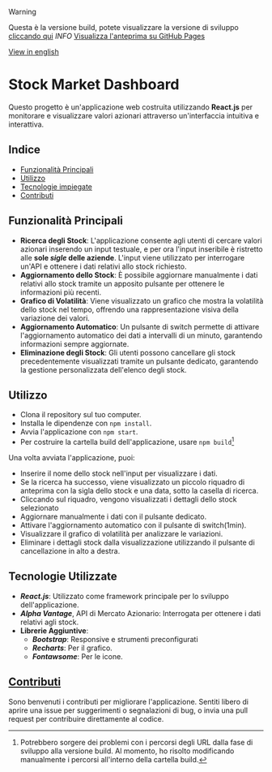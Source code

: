 > [!WARNING]
> Questa è la versione build, potete visualizzare la versione di sviluppo [cliccando qui](https://github.com/MikeBonWebDev/nasdaq-react)
> _INFO_
> [Visualizza l'anteprima su GitHub Pages](https://mikebonwebdev.github.io/nasdaq-react-ghpages)

[View in english](./README.md)
# Stock Market Dashboard

Questo progetto è un'applicazione web costruita utilizzando **React.js** per monitorare e visualizzare valori azionari attraverso un'interfaccia intuitiva e interattiva.

## Indice

- [Funzionalità Principali](LEGGIMI.md#funzionalità-principali)
- [Utilizzo](LEGGIMI.md#utilizzo)
- [Tecnologie impiegate](LEGGIMI.md#tecnologie-utilizzate)
- [Contributi](LEGGIMI.md#contributi)

## Funzionalità Principali


- **Ricerca degli Stock**: L'applicazione consente agli utenti di cercare valori azionari inserendo un input testuale, e per ora l'input inseribile è ristretto alle **sole _sigle_ delle aziende**. L'input viene utilizzato per interrogare un'API e ottenere i dati relativi allo stock richiesto.
- **Aggiornamento dello Stock**: È possibile aggiornare manualmente i dati relativi allo stock tramite un apposito pulsante per ottenere le informazioni più recenti.
- **Grafico di Volatilità**: Viene visualizzato un grafico che mostra la volatilità dello stock nel tempo, offrendo una rappresentazione visiva della variazione dei valori.
- **Aggiornamento Automatico**: Un pulsante di switch permette di attivare l'aggiornamento automatico dei dati a intervalli di un minuto, garantendo informazioni sempre aggiornate.
- **Eliminazione degli Stock**: Gli utenti possono cancellare gli stock precedentemente visualizzati tramite un pulsante dedicato, garantendo la gestione personalizzata dell'elenco degli stock.

## Utilizzo

- Clona il repository sul tuo computer.
- Installa le dipendenze con `npm install`.
- Avvia l'applicazione con `npm start`.
- Per costruire la cartella build dell'applicazione, usare `npm build`[^1]


Una volta avviata l'applicazione, puoi:

- Inserire il nome dello stock nell'input per visualizzare i dati.
- Se la ricerca ha successo, viene visualizzato un piccolo riquadro di anteprima con la sigla dello stock e una data, sotto la casella di ricerca.
- Cliccando sul riquadro, vengono visualizzati i dettagli dello stock selezionato
- Aggiornare manualmente i dati con il pulsante dedicato.
- Attivare l'aggiornamento automatico con il pulsante di switch(1min).
- Visualizzare il grafico di volatilità per analizzare le variazioni.
- Eliminare i dettagli stock dalla visualizzazione utilizzando il pulsante di cancellazione in alto a destra.

## Tecnologie Utilizzate
- ***React.js***: Utilizzato come framework principale per lo sviluppo dell'applicazione.
- ***Alpha Vantage***, API di Mercato Azionario: Interrogata per ottenere i dati relativi agli stock.
- **Librerie Aggiuntive**: 
  - ***Bootstrap***: Responsive e strumenti preconfigurati
  - ***Recharts***: Per il grafico.
  - ***Fontawsome***: Per le icone.

## [Contributi](LEGGIMI.md#contributi)
Sono benvenuti i contributi per migliorare l'applicazione. Sentiti libero di aprire una issue per suggerimenti o segnalazioni di bug, o invia una pull request per contribuire direttamente al codice.

[^1]: Potrebbero sorgere dei problemi con i percorsi degli URL dalla fase di sviluppo alla versione build. Al momento, ho risolto modificando manualmente i percorsi all'interno della cartella build.